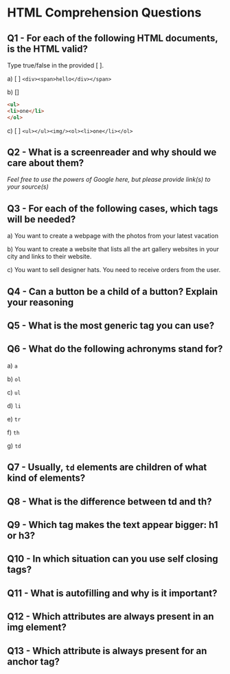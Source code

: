 # HTML Comprehension Questions

## Q1 - For each of the following HTML documents, is the HTML valid?

Type true/false in the provided [ ].

a) [ ] `<div><span>hello</div></span>`

b) []

```html
<ul>
<li>one</li>
</ol>
```

c) [ ] `<ul></ul><img/><ol><li>one</li></ol>`

## Q2 - What is a screenreader and why should we care about them?

_Feel free to use the powers of Google here, but please provide link(s) to your source(s)_

## Q3 - For each of the following cases, which tags will be needed?

a) You want to create a webpage with the photos from your latest vacation

b) You want to create a website that lists all the art gallery websites in your city and links to their website.

c) You want to sell designer hats. You need to receive orders from the user.

## Q4 - Can a button be a child of a button? Explain your reasoning

## Q5 - What is the most generic tag you can use?

## Q6 - What do the following achronyms stand for?

a) `a`

b) `ol`

c) `ul`

d) `li`

e) `tr`

f) `th`

g) `td`

## Q7 - Usually, `td` elements are children of what kind of elements?

## Q8 - What is the difference between td and th?

## Q9 - Which tag makes the text appear bigger: h1 or h3?

## Q10 - In which situation can you use self closing tags?

## Q11 - What is autofilling and why is it important?

## Q12 - Which attributes are always present in an img element?

## Q13 - Which attribute is always present for an anchor tag?
